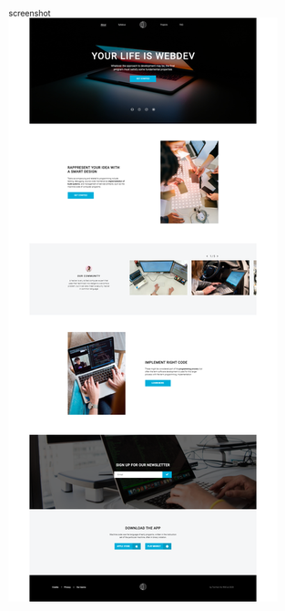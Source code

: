screenshot ![](https://github.com/EgorSuschenko/test/blob/master/rolling-scopes-school.github.io_egorsuschenko-JS2020Q3_webdev_(Laptop%20with%20MDPI%20screen).png)
